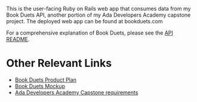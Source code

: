 This is the user-facing Ruby on Rails web app that consumes data from my Book Duets API, another portion of my Ada Developers Academy capstone project. The deployed web app can be found at bookduets.com

For a comprehensive explanation of Book Duets, please see the [API README](https://github.com/lorainekv/book-duets-api).

# Other Relevant Links
- [Book Duets Product Plan](https://github.com/lorainekv/book-duets-api/blob/master/product_plan.md)
- [Book Duets Mockup](https://github.com/lorainekv/book-duets-api/blob/master/bookduets_mockup.pdf)
- [Ada Developers Academy Capstone requirements](https://github.com/Ada-Developers-Academy/daily-curriculum/blob/master/topic_resources/capstone/capstone.md)
